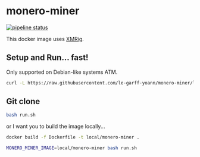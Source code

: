 # monero-miner

[![pipeline status](https://gitlab.com/le-garff-yoann/monero-miner/badges/le-garff-yoann/pipeline.svg)](https://gitlab.com/le-garff-yoann/monero-miner/-/commits/le-garff-yoann)

This docker image uses [XMRig](https://github.com/xmrig/xmrig).

## Setup and Run... fast!

Only supported on Debian-like systems ATM.

```bash
curl -L https://raw.githubusercontent.com/le-garff-yoann/monero-miner/le-garff-yoann/fast.sh | sudo bash
```

## Git clone

```bash
bash run.sh
```

or I want you to build the image locally...

```bash
docker build -f Dockerfile -t local/monero-miner .

MONERO_MINER_IMAGE=local/monero-miner bash run.sh
```

